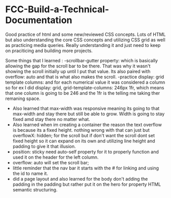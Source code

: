 # FCC-Build-a-Technical-Documentation
Good practice of html and some new/reviewed CSS concepts.
Lots of HTML but also understanding the core CSS concepts and utilizing CSS grid as well as practicing media queries. Really understanding it and just need to keep on praciticing and building more projects. 

Some things that I learned :
-scrollbar-gutter property: which is basically allowing the gap for the scroll bar to be there. That was why it wasn't showing the scroll initially up until I put that value. Its also paired with overflow: auto and that is what also makes the scroll.
-practice display: grid template columns: and for each numerical value it was considered a column so for ex I did display: grid, grid-template-columns: 246px 1fr, which means that one column is going to be 246 and the 1fr is the telling me taking ther remaning space.
- Also learned that max-width was responsive meaning its going to that max-width and stay there but still be able to grow. Width is going to stay fixed amd stay there no matter what.
- Also learned when im creating a container the reason the text overflow is because its a fixed height. nothing wrong with that can just but overflowX: hidden; for the scroll but if don't want the scroll dont set fixed height so it can expand on its own and utilizing line height and padding to give it that illusion.
- position: sticky need auto-self property for it to properly function and used it on the header for the left column.
- overflow: auto will set the scroll bar;
- little reminder that the nav bar it starts with the # for linking and using the id to name it.
- did a page layout and also learned for the body don't adding the padding in the padding but rather put it on the hero for property HTML semantic structuring.
